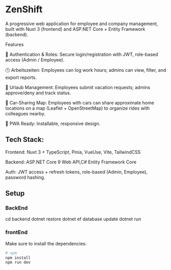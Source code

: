 # ZenShift

A progressive web application for employee and company management, built with Nuxt 3 (frontend) and ASP.NET Core + Entity Framework (backend).

Features

🔐 Authentication & Roles: Secure login/registration with JWT, role-based access (Admin / Employee).

🕒 Arbeitszeiten: Employees can log work hours; admins can view, filter, and export reports.

🌴 Urlaub Management: Employees submit vacation requests; admins approve/deny and track status.

🚗 Car-Sharing Map: Employees with cars can share approximate home locations on a map (Leaflet + OpenStreetMap) to organize rides with colleagues nearby.

📱 PWA Ready: Installable, responsive design.

## Tech Stack:

Frontend: Nuxt 3 + TypeScript, Pinia, VueUse, Vite, TailwindCSS

Backend: ASP.NET Core 9 Web API,C# Entity Framework Core

Auth: JWT access + refresh tokens, role-based (Admin, Employee), password hashing.

## Setup

### BackEnd

cd backend
dotnet restore
dotnet ef database update
dotnet run

### frontEnd

Make sure to install the dependencies:

```bash
# npm
npm install
npm run dev
```
